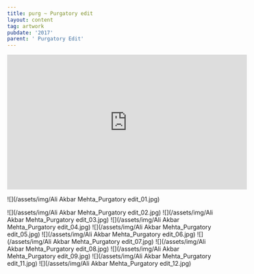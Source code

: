 ```yaml
---
title: purg ~ Purgatory edit
layout: content
tag: artwork
pubdate: '2017'
parent: ' Purgatory Edit'
---
```

<iframe width="560" height="315"
src="https://www.youtube.com/embed/SagrIAJvH5w" frameborder="0"
allow="accelerometer; autoplay; encrypted-media; gyroscope;
picture-in-picture" allowfullscreen></iframe>

![](/assets/img/Ali Akbar Mehta_Purgatory edit_01.jpg)

!\[](/assets/img/Ali Akbar Mehta_Purgatory edit_02.jpg)
!\[](/assets/img/Ali Akbar Mehta_Purgatory edit_03.jpg)
!\[](/assets/img/Ali Akbar Mehta_Purgatory edit_04.jpg)
!\[](/assets/img/Ali Akbar Mehta_Purgatory edit_05.jpg)
!\[](/assets/img/Ali Akbar Mehta_Purgatory edit_06.jpg)
!\[](/assets/img/Ali Akbar Mehta_Purgatory edit_07.jpg)
!\[](/assets/img/Ali Akbar Mehta_Purgatory edit_08.jpg)
!\[](/assets/img/Ali Akbar Mehta_Purgatory edit_09.jpg)
!\[](/assets/img/Ali Akbar Mehta_Purgatory edit_11.jpg)
!\[](/assets/img/Ali Akbar Mehta_Purgatory edit_12.jpg)
